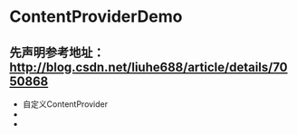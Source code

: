 ContentProviderDemo 
===================
先声明参考地址：http://blog.csdn.net/liuhe688/article/details/7050868
---------------------------------------------------------------------
* 自定义ContentProvider
*
*
